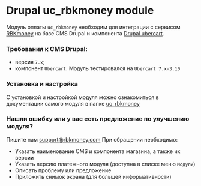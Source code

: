 # Drupal uc_rbkmoney module

Модуль оплаты `uc_rbkmoney` необходим для интеграции с сервисом [RBKmoney](http://rbk.money/) на базе CMS Drupal и компонента [Drupal ubercart](https://www.drupal.org/project/ubercart).


### Требования к CMS Drupal:
* версия `7.x`;
* компонент `Ubercart`. Модуль тестировался на `Ubercart 7.x-3.10`


### Установка и настройка

С установкой и настройкой модуля можно ознакомиться в документации самого модуля в папке [uc_rbkmoney](README.md)


### Нашли ошибку или у вас есть предложение по улучшению модуля?

Пишите нам support@rbkmoney.com
При обращении необходимо:
* Указать наименование CMS и компонента магазина, а также их версии
* Указать версию платежного модуля (доступна в списке меню `Модули`)
* Описать проблему или предложение
* Приложить снимок экрана (для большей информативности)
